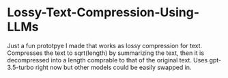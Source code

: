 # Lossy-Text-Compression-Using-LLMs
Just a fun prototpye I made that works as lossy compression for text. 
Compresses the text to sqrt(length) by summarizing the text, then it is decompressed into a length comprable to that of the original text.
Uses gpt-3.5-turbo right now but other models could be easily swapped in.
